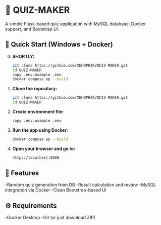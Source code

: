 # 🧠 QUIZ-MAKER

A simple Flask-based quiz application with MySQL database, Docker support, and Bootstrap UI.

## 🚀 Quick Start (Windows + Docker)

0. **SHORTLY:**

    ```bash
    git clone https://github.com/XENOPHIR/QUIZ-MAKER.git
    cd QUIZ-MAKER
    copy .env.example .env
    docker compose up --build
    ```

1. **Clone the repository:**

   ```bash
   git clone https://github.com/XENOPHIR/QUIZ-MAKER.git
   cd QUIZ-MAKER
   ```

2. **Create environment file:**

    ```bash
    copy .env.example .env
    ```

3. **Run the app using Docker:**

    ```bash
    docker compose up --build
    ```

4. **Open your browser and go to:**

    ```bash
    http://localhost:8080
    ```

## 🧾 Features

-Random quiz generation from DB
-Result calculation and review
-MySQL integration via Docker
-Clean Bootstrap-based UI

## ⚙️ Requirements

-Docker Desktop
-Git (or just download ZIP)
